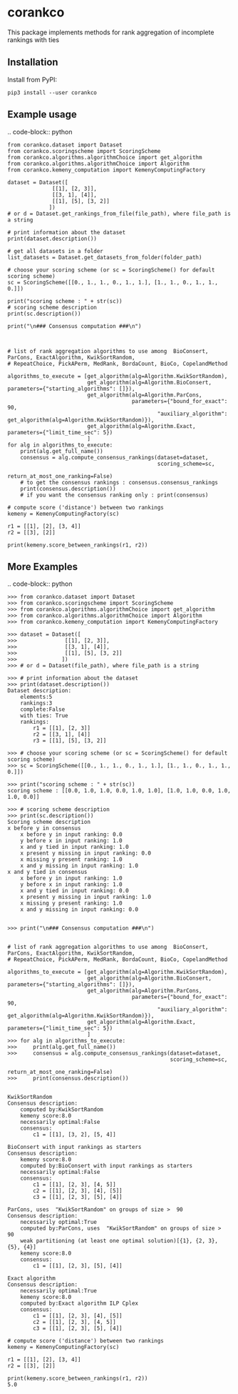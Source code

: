 corankco
===============

This package implements methods for rank aggregation of incomplete rankings with ties 

Installation
------------

Install from PyPI:

``pip3 install --user corankco``


Example usage
-------------

.. code-block:: python

    from corankco.dataset import Dataset
    from corankco.scoringscheme import ScoringScheme
    from corankco.algorithms.algorithmChoice import get_algorithm
    from corankco.algorithms.algorithmChoice import Algorithm
    from corankco.kemeny_computation import KemenyComputingFactory
    
    dataset = Dataset([
                  [[1], [2, 3]],
                  [[3, 1], [4]],
                  [[1], [5], [3, 2]]
                 ])
    # or d = Dataset.get_rankings_from_file(file_path), where file_path is a string
    
    # print information about the dataset
    print(dataset.description())

    # get all datasets in a folder
    list_datasets = Dataset.get_datasets_from_folder(folder_path) 
    
    # choose your scoring scheme (or sc = ScoringScheme() for default scoring scheme)
    sc = ScoringScheme([[0., 1., 1., 0., 1., 1.], [1., 1., 0., 1., 1., 0.]])
    
    print("scoring scheme : " + str(sc))
    # scoring scheme description
    print(sc.description())
    
    print("\n### Consensus computation ###\n")
    

    
    # list of rank aggregation algorithms to use among  BioConsert, ParCons, ExactAlgorithm, KwikSortRandom, 
    # RepeatChoice, PickAPerm, MedRank, BordaCount, BioCo, CopelandMethod
   
    algorithms_to_execute = [get_algorithm(alg=Algorithm.KwikSortRandom),
                             get_algorithm(alg=Algorithm.BioConsert, parameters={"starting_algorithms": []}),
                             get_algorithm(alg=Algorithm.ParCons, 
                                           parameters={"bound_for_exact": 90,
                                                   "auxiliary_algorithm": get_algorithm(alg=Algorithm.KwikSortRandom)}),
                             get_algorithm(alg=Algorithm.Exact, parameters={"limit_time_sec": 5})
                             ]
    for alg in algorithms_to_execute:
        print(alg.get_full_name())
        consensus = alg.compute_consensus_rankings(dataset=dataset, 
                                                   scoring_scheme=sc, 
                                                   return_at_most_one_ranking=False)
        # to get the consensus rankings : consensus.consensus_rankings
        print(consensus.description())
        # if you want the consensus ranking only : print(consensus)
    
    # compute score ('distance') between two rankings
    kemeny = KemenyComputingFactory(sc)
    
    r1 = [[1], [2], [3, 4]]
    r2 = [[3], [2]]
    
    print(kemeny.score_between_rankings(r1, r2))
    

More Examples
-------------

.. code-block:: python

    >>> from corankco.dataset import Dataset
    >>> from corankco.scoringscheme import ScoringScheme
    >>> from corankco.algorithms.algorithmChoice import get_algorithm
    >>> from corankco.algorithms.algorithmChoice import Algorithm
    >>> from corankco.kemeny_computation import KemenyComputingFactory
    
    >>> dataset = Dataset([
    >>>               [[1], [2, 3]],
    >>>               [[3, 1], [4]],
    >>>               [[1], [5], [3, 2]]
    >>>              ])
    >>> # or d = Dataset(file_path), where file_path is a string
    
    >>> # print information about the dataset
    >>> print(dataset.description())
    Dataset description:
        elements:5
        rankings:3
        complete:False
        with ties: True
        rankings:
            r1 = [[1], [2, 3]]
            r2 = [[3, 1], [4]]
            r3 = [[1], [5], [3, 2]]
              
    >>> # choose your scoring scheme (or sc = ScoringScheme() for default scoring scheme)
    >>> sc = ScoringScheme([[0., 1., 1., 0., 1., 1.], [1., 1., 0., 1., 1., 0.]])
    
    >>> print("scoring scheme : " + str(sc))
    scoring scheme : [[0.0, 1.0, 1.0, 0.0, 1.0, 1.0], [1.0, 1.0, 0.0, 1.0, 1.0, 0.0]]

    >>> # scoring scheme description
    >>> print(sc.description())
    Scoring scheme description
	x before y in consensus
		x before y in input ranking: 0.0
		y before x in input ranking: 1.0
		x and y tied in input ranking: 1.0
		x present y missing in input ranking: 0.0
		x missing y present ranking: 1.0
		x and y missing in input ranking: 1.0
	x and y tied in consensus
		x before y in input ranking: 1.0
		y before x in input ranking: 1.0
		x and y tied in input ranking: 0.0
		x present y missing in input ranking: 1.0
		x missing y present ranking: 1.0
		x and y missing in input ranking: 0.0

    
    >>> print("\n### Consensus computation ###\n")
    
       
    # list of rank aggregation algorithms to use among  BioConsert, ParCons, ExactAlgorithm, KwikSortRandom, 
    # RepeatChoice, PickAPerm, MedRank, BordaCount, BioCo, CopelandMethod
   
    algorithms_to_execute = [get_algorithm(alg=Algorithm.KwikSortRandom),
                             get_algorithm(alg=Algorithm.BioConsert, parameters={"starting_algorithms": []}),
                             get_algorithm(alg=Algorithm.ParCons, 
                                           parameters={"bound_for_exact": 90,
                                                   "auxiliary_algorithm": get_algorithm(alg=Algorithm.KwikSortRandom)}),
                             get_algorithm(alg=Algorithm.Exact, parameters={"limit_time_sec": 5})
                             ]
    >>> for alg in algorithms_to_execute:
    >>>     print(alg.get_full_name())
    >>>     consensus = alg.compute_consensus_rankings(dataset=dataset, 
                                                       scoring_scheme=sc, 
                                                       return_at_most_one_ranking=False)
    >>>     print(consensus.description())
    

    KwikSortRandom
    Consensus description:
        computed by:KwikSortRandom
        kemeny score:8.0
        necessarily optimal:False
        consensus:
            c1 = [[1], [3, 2], [5, 4]]
            
    BioConsert with input rankings as starters
    Consensus description:
        kemeny score:8.0
        computed by:BioConsert with input rankings as starters
        necessarily optimal:False
        consensus:
            c1 = [[1], [2, 3], [4, 5]]
            c2 = [[1], [2, 3], [4], [5]]
            c3 = [[1], [2, 3], [5], [4]]
            
    ParCons, uses  "KwikSortRandom" on groups of size >  90
    Consensus description:
        necessarily optimal:True
        computed by:ParCons, uses  "KwikSortRandom" on groups of size >  90
        weak partitioning (at least one optimal solution)[{1}, {2, 3}, {5}, {4}]
        kemeny score:8.0
        consensus:
            c1 = [[1], [2, 3], [5], [4]]
            
    Exact algorithm
    Consensus description:
        necessarily optimal:True
        kemeny score:8.0
        computed by:Exact algorithm ILP Cplex
        consensus:
            c1 = [[1], [2, 3], [4], [5]]
            c2 = [[1], [2, 3], [4, 5]]
            c3 = [[1], [2, 3], [5], [4]]
            
    # compute score ('distance') between two rankings
    kemeny = KemenyComputingFactory(sc)
    
    r1 = [[1], [2], [3, 4]]
    r2 = [[3], [2]]
    
    print(kemeny.score_between_rankings(r1, r2))
    5.0
    
    
